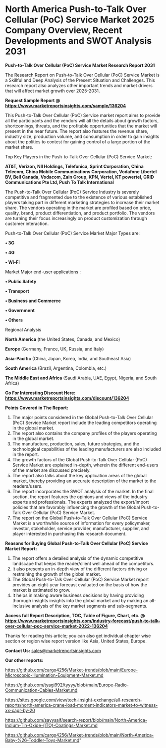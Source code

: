 # North America Push-to-Talk Over Cellular (PoC) Service Market 2025 Company Overview, Recent Developments and SWOT Analysis 2031

<strong>Push-to-Talk Over Cellular (PoC) Service Market Research Report 2031</strong>

The Research Report on Push-to-Talk Over Cellular (PoC) Service Market is a Skillful and Deep Analysis of the Present Situation and Challenges. This research report also analyzes other important trends and market drivers that will affect market growth over 2025-2031.

<strong>Request Sample Report @ <a href=https://www.marketreportsinsights.com/sample/136204>https://www.marketreportsinsights.com/sample/136204</a></strong>

This Push-to-Talk Over Cellular (PoC) Service market report aims to provide all the participants and the vendors will all the details about growth factors, shortcomings, threats, and the profitable opportunities that the market will present in the near future. The report also features the revenue share, industry size, production volume, and consumption in order to gain insights about the politics to contest for gaining control of a large portion of the market share.

Top Key Players in the Push-to-Talk Over Cellular (PoC) Service Market:

<strong>AT&T, Verizon, NII Holdings, Telefonica, Sprint Corporation, China Telecom, China Mobile Communications Corporation, Vodafone Libertel BV, Bell Canada, Vodacom, Zain Group, KPN, Vertel, KT powertel, GRID Communications Pte Ltd, Push To Talk International</strong>

The Push-to-Talk Over Cellular (PoC) Service Industry is severely competitive and fragmented due to the existence of various established players taking part in different marketing strategies to increase their market share. The vendors operating in the market are profiled based on price, quality, brand, product differentiation, and product portfolio. The vendors are turning their focus increasingly on product customization through customer interaction.

Push-to-Talk Over Cellular (PoC) Service Market Major Types are:

<strong>• 3G

• 4G

• Wi-Fi</strong>

Market Major end-user applications :

<strong>• Public Safety

• Transport

• Business and Commerce

• Government

• Others</strong>

Regional Analysis

</u><strong><b>North America</b></strong> (the United States, Canada, and Mexico)

<strong><b>Europe </b></strong>(Germany, France, UK, Russia, and Italy)

<strong><b>Asia-Pacific</b></strong> (China, Japan, Korea, India, and Southeast Asia)

<strong><b>South America</b></strong> (Brazil, Argentina, Colombia, etc.)

<strong><b>The Middle East and Africa</b></strong> (Saudi Arabia, UAE, Egypt, Nigeria, and South Africa)

<strong>Go For Interesting Discount Here: <a href=https://www.marketreportsinsights.com/discount/136204>https://www.marketreportsinsights.com/discount/136204</a></strong>

<strong>Points Covered in The Report:</strong>
<ol>
  <li>The major points considered in the Global Push-to-Talk Over Cellular (PoC) Service Market report include the leading competitors operating in the global market.</li>
  <li>The report also contains the company profiles of the players operating in the global market.</li>
  <li>The manufacture, production, sales, future strategies, and the technological capabilities of the leading manufacturers are also included in the report.</li>
  <li>The growth factors of the Global Push-to-Talk Over Cellular (PoC) Service Market are explained in-depth, wherein the different end-users of the market are discussed precisely.</li>
  <li>The report also talks about the key application areas of the global market, thereby providing an accurate description of the market to the readers/users.</li>
  <li>The report incorporates the SWOT analysis of the market. In the final section, the report features the opinions and views of the industry experts and professionals. The experts analyzed the export/import policies that are favorably influencing the growth of the Global Push-to-Talk Over Cellular (PoC) Service Market.</li>
  <li>The report on the Global Push-to-Talk Over Cellular (PoC) Service Market is a worthwhile source of information for every policymaker, investor, stakeholder, service provider, manufacturer, supplier, and player interested in purchasing this research document.</li>
</ol>
<strong>Reasons for Buying Global Push-to-Talk Over Cellular (PoC) Service Market Report:</strong>

<ol>
  <li>The report offers a detailed analysis of the dynamic competitive landscape that keeps the reader/client well ahead of the competitors.</li>
  <li>It also presents an in-depth view of the different factors driving or restraining the growth of the global market.</li>
  <li>The Global Push-to-Talk Over Cellular (PoC) Service Market report provides an eight-year forecast evaluated on the basis of how the market is estimated to grow.</li>
  <li>It helps in making aware business decisions by having providing thorough insights insights into the global market and by making an all-inclusive analysis of the key market segments and sub-segments.</li>
</ol>
<strong>Access full Report Description, TOC, Table of Figure, Chart, etc. @ <a href=https://www.marketreportsinsights.com/industry-forecast/push-to-talk-over-cellular-poc-service-market-2022-136204>https://www.marketreportsinsights.com/industry-forecast/push-to-talk-over-cellular-poc-service-market-2022-136204</a></strong>


Thanks for reading this article; you can also get individual chapter wise section or region wise report version like Asia, United States, Europe.

<strong>Contact Us:</strong>
sales@marketreportsinsights.com

<strong>Our other reports:</strong>

<a href=https://github.com/cargo4256/Market-trends/blob/main/Europe-Microscopic-Illumination-Equipment-Market.md>https://github.com/cargo4256/Market-trends/blob/main/Europe-Microscopic-Illumination-Equipment-Market.md</a>

<a href=https://github.com/tyagi992/tyyyy/blob/main/Europe-Radio-Communication-Cables-Market.md>https://github.com/tyagi992/tyyyy/blob/main/Europe-Radio-Communication-Cables-Market.md</a>

<a href=https://sites.google.com/view/tech-insight-exchange/all-research-reports/north-america-crane-load-moment-indicators-market-to-witness-xx-cagr-by-20>https://sites.google.com/view/tech-insight-exchange/all-research-reports/north-america-crane-load-moment-indicators-market-to-witness-xx-cagr-by-20</a>

<a href=https://github.com/sayysaif/search-report/blob/main/North-America-Indium-Tin-Oxide-(ITO)-Coatings-Market.md>https://github.com/sayysaif/search-report/blob/main/North-America-Indium-Tin-Oxide-(ITO)-Coatings-Market.md</a>

<a href=https://github.com/cargo4256/Market-trends/blob/main/North-America-Baby-%26-Toddler-Toys-Market.md>https://github.com/cargo4256/Market-trends/blob/main/North-America-Baby-%26-Toddler-Toys-Market.md</a>"
